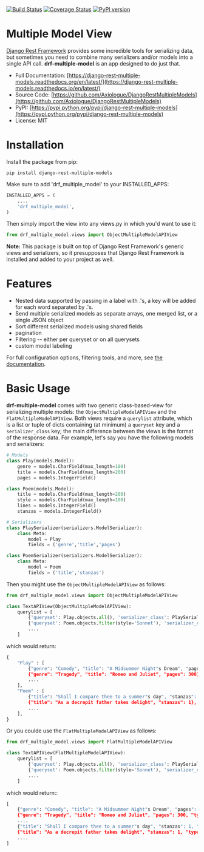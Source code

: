 [![Build Status](https://travis-ci.org/MattBroach/DjangoRestMultipleModels.svg?branch=master)](https://travis-ci.org/MattBroach/DjangoRestMultipleModels)
[![Coverage Status](https://coveralls.io/repos/github/Axiologue/DjangoRestMultipleModels/badge.svg?branch=master)](https://coveralls.io/github/Axiologue/DjangoRestMultipleModels?branch=master)
[![PyPI version](https://badge.fury.io/py/django-rest-multiple-models.svg)](https://badge.fury.io/py/django-rest-multiple-models)

# Multiple Model View

[Django Rest Framework](https://github.com/tomchristie/django-rest-framework) provides some incredible tools for serializing data, but sometimes you need to combine many serializers and/or models into a single API call.  **drf-multiple-model** is an app designed to do just that.

* Full Documentation: [https://django-rest-multiple-models.readthedocs.org/en/latest/](https://django-rest-multiple-models.readthedocs.io/en/latest/)
* Source Code: [https://github.com/Axiologue/DjangoRestMultipleModels](https://github.com/Axiologue/DjangoRestMultipleModels)
* PyPI: [https://pypi.python.org/pypi/django-rest-multiple-models](https://pypi.python.org/pypi/django-rest-multiple-models)
* License: MIT

# Installation

Install the package from pip:

```
pip install django-rest-multiple-models
```

Make sure to add 'drf_multiple_model' to your INSTALLED_APPS:

```python
INSTALLED_APPS = (
    ....
    'drf_multiple_model',
)
```

Then simply import the view into any views.py in which you'd want to use it:

```python
from drf_multiple_model.views import ObjectMultipleModelAPIView
```

**Note:** This package is built on top of Django Rest Framework's generic views and serializers, so it presupposes that Django Rest Framework is installed and added to your project as well.

# Features

* Nested data supported by passing in a label with .'s, a key will be added for each word separated by .'s.
* Send multiple serialized models as separate arrays, one merged list, or a single JSON object
* Sort different serialized models using shared fields
* pagination
* Filtering -- either per queryset or on all querysets
* custom model labeling

For full configuration options, filtering tools, and more, see [the documentation](https://django-rest-multiple-models.readthedocs.org/en/latest/).

# Basic Usage

**drf-multiple-model** comes with two generic class-based-view for serializing multiple models: the `ObjectMultipleModelAPIView` and the `FlatMultipleModelAPIView`.  Both views require a `querylist` attribute, which is a list or tuple of dicts containing (at minimum) a `queryset` key and a `serializer_class` key; the main difference between the views is the format of the response data.  For example, let's say you have the following models and serializers:

```python
# Models
class Play(models.Model):
    genre = models.CharField(max_length=100)
    title = models.CharField(max_length=200)
    pages = models.IntegerField()

class Poem(models.Model):
    title = models.CharField(max_length=200)
    style = models.CharField(max_length=100)
    lines = models.IntegerField()
    stanzas = models.IntegerField()

# Serializers
class PlaySerializer(serializers.ModelSerializer):
    class Meta:
        model = Play
        fields = ('genre','title','pages')

class PoemSerializer(serializers.ModelSerializer):
    class Meta:
        model = Poem
        fields = ('title','stanzas')
```

Then you might use the `ObjectMultipleModelAPIView` as follows:


```python
from drf_multiple_model.views import ObjectMultipleModelAPIView

class TextAPIView(ObjectMultipleModelAPIView):
    querylist = [
        {'queryset': Play.objects.all(), 'serializer_class': PlaySerializer},
        {'queryset': Poem.objects.filter(style='Sonnet'), 'serializer_class': PoemSerializer},
        ....
    ]
```

which would return:

```python
{
    "Play" : [
        {"genre": "Comedy", "title": "A Midsummer Night"s Dream", "pages": 350},
        {"genre": "Tragedy", "title": "Romeo and Juliet", "pages": 300},
        ....
    ],
    "Poem" : [
        {"title": "Shall I compare thee to a summer"s day", "stanzas": 1},
        {"title": "As a decrepit father takes delight", "stanzas": 1},
        ....
    ],
}
```

Or you coulde use the `FlatMultipleModelAPIView` as follows:

```python
from drf_multiple_model.views import FlatMultipleModelAPIView

class TextAPIView(FlatMultipleModelAPIView):
    querylist = [
        {'queryset': Play.objects.all(), 'serializer_class': PlaySerializer},
        {'queryset': Poem.objects.filter(style='Sonnet'), 'serializer_class': PoemSerializer},
        ....
    ]
```

which would return::

```python
[
    {"genre": "Comedy", "title": "A Midsummer Night"s Dream", "pages": 350, "type": "Play"},
    {"genre": "Tragedy", "title": "Romeo and Juliet", "pages": 300, "type": "Play"},
    ....
    {"title": "Shall I compare thee to a summer"s day", "stanzas": 1, "type": "Poem"},
    {"title": "As a decrepit father takes delight", "stanzas": 1, "type": "Poem"},
    ....
]
```
